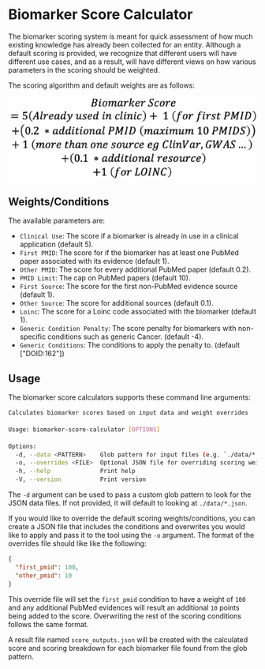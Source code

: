 # Biomarker Score Calculator

The biomarker scoring system is meant for quick assessment of how much existing knowledge has already been collected for an entity. Although a default scoring is provided, we recognize that different users will have different use cases, and as a result, will have different views on how various parameters in the scoring should be weighted.

The scoring algorithm and default weights are as follows:

![Default Algorithm](./imgs/biomarker_scoring.png)

## Weights/Conditions

The available parameters are:

- `Clinical Use`: The score if a biomarker is already in use in a clinical application (default 5).
- `First PMID`: The score for if the biomarker has at least one PubMed paper associated with its evidence (default 1).
- `Other PMID`: The score for every additional PubMed paper (default 0.2).
- `PMID Limit`: The cap on PubMed papers (default 10).
- `First Source`: The score for the first non-PubMed evidence source (default 1).
- `Other Source`: The score for additional sources (default 0.1).
- `Loinc`: The score for a Loinc code associated with the biomarker (default 1).
- `Generic Condition Penalty`: The score penalty for biomarkers with non-specific conditions such as generic Cancer. (default -4).
- `Generic Conditions`: The conditions to apply the penalty to. (default ["DOID:162"])

## Usage

The biomarker score calculators supports these command line arguments:

```bash
Calculates biomarker scores based on input data and weight overrides

Usage: biomarker-score-calculator [OPTIONS]

Options:
  -d, --data <PATTERN>    Glob pattern for input files (e.g. `./data/*.json`) [default: ./data/*.json]
  -o, --overrides <FILE>  Optional JSON file for overriding scoring weights and other scoring conditions
  -h, --help              Print help
  -V, --version           Print version
```

The `-d` argument can be used to pass a custom glob pattern to look for the JSON data files. If not provided, it will default to looking at `./data/*.json`.

If you would like to override the default scoring weights/conditions, you can create a JSON file that includes the conditions and overwrites you would like to apply and pass it to the tool using the `-o` argument. The format of the overrides file should like like the following:

```json
{
  "first_pmid": 100,
  "other_pmid": 10
}
```

This override file will set the `first_pmid` condition to have a weight of `100` and any additional PubMed evidences will result an additional `10` points being added to the score. Overwriting the rest of the scoring conditions follows the same format.

A result file named `score_outputs.json` will be created with the calculated score and scoring breakdown for each biomarker file found from the glob pattern.
